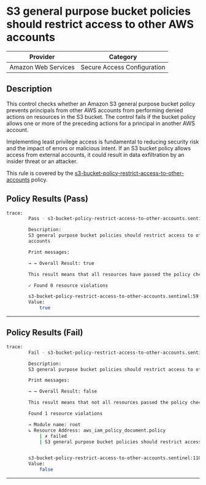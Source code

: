 # S3 general purpose bucket policies should restrict access to other AWS accounts

| Provider            |           Category          |
|---------------------| --------------------------- |
| Amazon Web Services | Secure Access Configuration |

## Description

This control checks whether an Amazon S3 general purpose bucket policy prevents principals from other AWS accounts from performing denied actions on resources in the S3 bucket. The control fails if the bucket policy allows one or more of the preceding actions for a principal in another AWS account.

Implementing least privilege access is fundamental to reducing security risk and the impact of errors or malicious intent. If an S3 bucket policy allows access from external accounts, it could result in data exfiltration by an insider threat or an attacker.

This rule is covered by the [s3-bucket-policy-restrict-access-to-other-accounts](../../policies/s3/s3-bucket-policy-restrict-access-to-other-accounts.sentinel) policy.

## Policy Results (Pass)
```bash
trace:
        Pass - s3-bucket-policy-restrict-access-to-other-accounts.sentinel

        Description:
        S3 general purpose bucket policies should restrict access to other AWS
        accounts

        Print messages:

        → → Overall Result: true

        This result means that all resources have passed the policy check for the policy s3-bucket-policy-restrict-access-to-other-accounts.

        ✓ Found 0 resource violations

        s3-bucket-policy-restrict-access-to-other-accounts.sentinel:59:1 - Rule "main"
        Value:
            true
```

---

## Policy Results (Fail)
```bash
trace:
        Fail - s3-bucket-policy-restrict-access-to-other-accounts.sentinel

        Description:
        S3 general purpose bucket policies should restrict access to other AWS accounts

        Print messages:

        → → Overall Result: false

        This result means that not all resources passed the policy check and the protected behavior is not allowed for the policy s3-bucket-policy-restrict-access-to-other-accounts.

        Found 1 resource violations

        → Module name: root
        ↳ Resource Address: aws_iam_policy_document.policy
            | ✗ failed
            | S3 general purpose bucket policies should restrict access to other AWS accounts. Refer to https://docs.aws.amazon.com/securityhub/latest/userguide/s3-controls.html#s3-6 for more details.


        s3-bucket-policy-restrict-access-to-other-accounts.sentinel:110:1 - Rule "main"
        Value:
            false
```

---